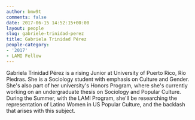 ```yaml
---
author: bmw9t
comments: false
date: 2017-06-15 14:52:15+00:00
layout: people
slug: gabriele-trinidad-perez
title: Gabriela Trinidad Pérez
people-category:
- '2017'
- LAMI Fellow
---
```


Gabriela Trinidad Pérez is a rising Junior at University of Puerto Rico, Río Piedras. She is a Sociology student with emphasis on Culture and Gender. She's also part of her university's Honors Program, where she's currently working on an undergraduate thesis on Sociology and Popular Culture. During the Summer, with the LAMI Program, she'll be researching the representation of Latino Women in US Popular Culture, and the backlash that arises with this subject.
